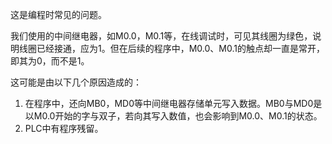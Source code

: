 这是编程时常见的问题。

我们使用的中间继电器，如M0.0，M0.1等，在线调试时，可见其线圈为绿色，说明线圈已经接通，应为1。但在后续的程序中，M0.0、M0.1的触点却一直是常开，即其为0，而不是1。

这可能是由以下几个原因造成的：

1. 在程序中，还向MB0，MD0等中间继电器存储单元写入数据。MB0与MD0是以M0.0开始的字与双子，若向其写入数值，也会影响到M0.0、M0.1的状态。
2. PLC中有程序残留。



